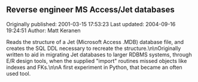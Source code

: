 ## Reverse engineer MS Access/Jet databases 
Originally published: 2001-03-15 17:53:23 
Last updated: 2004-09-16 19:24:51 
Author: Matt Keranen 
 
Reads the structure of a Jet (Microsoft Access .MDB) database file, and creates the SQL DDL necessary to recreate the structure.\n\nOriginally written to aid in migrating Jet databases to larger RDBMS systems, through E/R design tools, when the supplied "import" routines missed objects like indexes and FKs.\n\nA first experiment in Python, that became an often used tool.